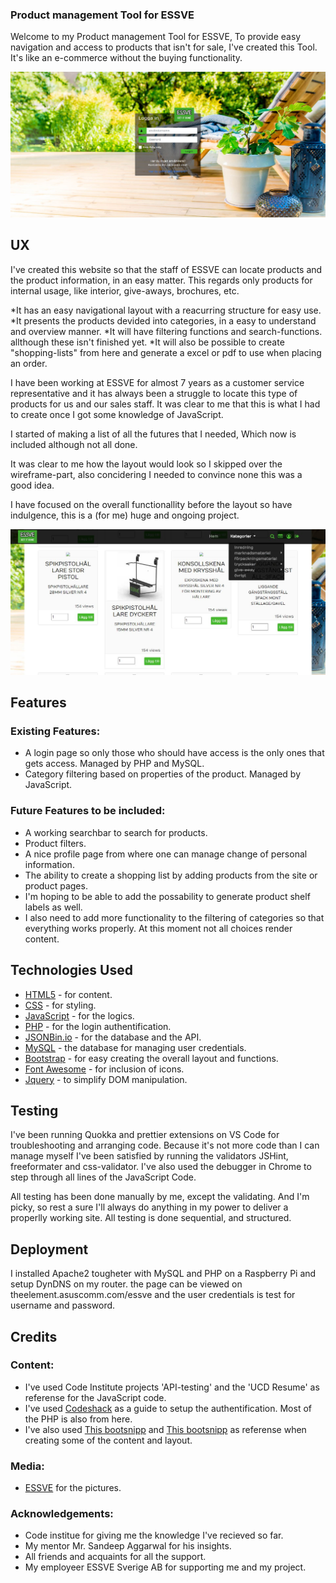 ### Product management Tool for ESSVE

Welcome to my Product management Tool for ESSVE,
To provide easy navigation and access to products that isn't for sale, I've created this Tool.
It's like an e-commerce without the buying functionality.

![Screenshot of the index-page](readme-images/index.jpg)

## UX

I've created this website so that the staff of ESSVE can locate products and the product information, in an easy matter. This regards only products for internal usage, like interior, give-aways, brochures, etc.

*It has an easy navigational layout with a reacurring structure for easy use.
*It presents the products devided into categories, in a easy to understand and overview manner.
*It will have filtering functions and search-functions. allthough these isn't finished yet.
*It will also be possible to create "shopping-lists" from here and generate a excel or pdf to use when placing an order.

I have been working at ESSVE for almost 7 years as a customer service representative and it has always been a struggle to locate this type of products for us and our sales staff.
It was clear to me that this is what I had to create once I got some knowledge of JavaScript.

I started of making a list of all the futures that I needed, Which now is included although not all done.

It was clear to me how the layout would look so I skipped over the wireframe-part, also concidering I needed to convince none this was a good idea.

I have focused on the overall functionallity before the layout so have indulgence, this is a (for me) huge and ongoing project.

![Screenshot of a category-page](readme-images/category-overview.jpg)

## Features

### Existing Features:
* A login page so only those who should have access is the only ones that gets access. Managed by PHP and MySQL.
* Category filtering based on properties of the product. Managed by JavaScript.

### Future Features to be included:
* A working searchbar to search for products.
* Product filters.
* A nice profile page from where one can manage change of personal information.
* The ability to create a shopping list by adding products from the site or product pages.
* I'm hoping to be able to add the possability to generate product shelf labels as well.
* I also need to add more functionality to the filtering of categories so that everything works properly. At this moment not all choices render content.

## Technologies Used

* [HTML5](https://html.spec.whatwg.org/) - for content.
* [CSS](https://www.w3.org/Style/CSS/) - for styling.
* [JavaScript](https://www.javascript.com/) - for the logics.
* [PHP](https://www.php.net/) - for the login authentification.
* [JSONBin.io](https://jsonbin.io/) - for the database and the API.
* [MySQL](https://www.mysql.com/) - the database for managing user credentials.
* [Bootstrap](https://getbootstrap.com/) - for easy creating the overall layout and functions.
* [Font Awesome](https://fontawesome.com/) - for inclusion of icons.
* [Jquery](https://jquery.com/) - to simplify DOM manipulation.

## Testing

I've been running Quokka and prettier extensions on VS Code for troubleshooting and arranging code.
Because it's not more code than I can manage myself I've been satisfied by running the validators JSHint, freeformater and css-validator. I've also used the debugger in Chrome to step through all lines of the JavaScript Code.

All testing has been done manually by me, except the validating. And I'm picky, so rest a sure I'll always do anything in my power to deliver a properlly working site.
All testing is done sequential, and structured.

## Deployment

I installed Apache2 tougheter with MySQL and PHP on a Raspberry Pi and setup DynDNS on my router. the page can be viewed on theelement.asuscomm.com/essve and the user credentials is test for username and password.

## Credits

### Content:

* I've used Code Institute projects 'API-testing' and the 'UCD Resume' as referense for the JavaScript code.
* I've used [Codeshack](https://codeshack.io/secure-login-system-php-mysql/) as a guide to setup the authentification. Most of the PHP is also from here.
* I've also used [This bootsnipp](https://bootsnipp.com/snippets/vl4R7) and [This bootsnipp](https://bootsnipp.com/snippets/R5r9A) as referense when creating some of the content and layout.

### Media:

* [ESSVE](https://www.essve.se) for the pictures.

### Acknowledgements:

* Code institue for giving me the knowledge I've recieved so far.
* My mentor Mr. Sandeep Aggarwal for his insights.
* All friends and acquaints for all the support.
* My employeer ESSVE Sverige AB for supporting me and my project.